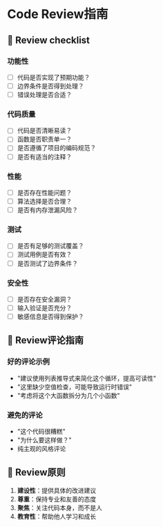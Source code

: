 # Code Review指南

## 📝 Review checklist

### 功能性
- [ ] 代码是否实现了预期功能？
- [ ] 边界条件是否得到处理？
- [ ] 错误处理是否合适？

### 代码质量
- [ ] 代码是否清晰易读？
- [ ] 函数是否职责单一？
- [ ] 是否遵循了项目的编码规范？
- [ ] 是否有适当的注释？

### 性能
- [ ] 是否存在性能问题？
- [ ] 算法选择是否合理？
- [ ] 是否有内存泄漏风险？

### 测试
- [ ] 是否有足够的测试覆盖？
- [ ] 测试用例是否有效？
- [ ] 是否测试了边界条件？

### 安全性
- [ ] 是否存在安全漏洞？
- [ ] 输入验证是否充分？
- [ ] 敏感信息是否得到保护？

## 💬 Review评论指南

### 好的评论示例
- "建议使用列表推导式来简化这个循环，提高可读性"
- "这里缺少空值检查，可能导致运行时错误"
- "考虑将这个大函数拆分为几个小函数"

### 避免的评论
- "这个代码很糟糕"
- "为什么要这样做？"
- 纯主观的风格评论

## 🎯 Review原则

1. **建设性**：提供具体的改进建议
2. **尊重**：保持专业和友善的态度
3. **聚焦**：关注代码本身，而不是人
4. **教育性**：帮助他人学习和成长
